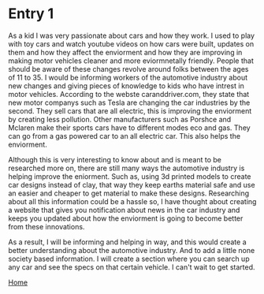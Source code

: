 # Entry 1

As a kid I was very passionate about cars and how they work. I used to play with toy cars and watch youtube videos on how cars were built, updates on them and how they affect the enviorment and how they are improving in making motor vehicles cleaner and more eviormnetally friendly. People that should be aware of these changes revolve around folks between the ages of 11 to 35. I would be informing workers of the automotive industry about new changes and giving pieces of knowledge to kids who have intrest in motor vehicles. According to the webste caranddriver.com, they state that new motor companys such as Tesla are changing the car industries by the second. They sell cars that are all electric, this is improving the enviorment by creating less pollution. Other manufacturers such as Porshce and Mclaren make their sports cars have to different modes eco and gas. They can go from a gas powered car to an all electric car. This also helps the enviorment. 

Although this is very interesting to know about and is meant to be researched more on, there are still many ways the automotive industry is helping improve the eniorment. Such as, using 3d printed models to create car designs instead of clay, that way they keep earths material safe and use an easier and cheaper to get material to make these designs. 
Researching about all this information could be a hassle so, I have thought about creating a website that gives you notification about news in the car industry and keeps you updated about how the enviorment is going to become better from these innovations.

As a result, I will be informing and helping in way, and this would create a better understanding about the automotive industry. And to add a little none society based information. I will create a section where you can search up any car and see the specs on that certain vehicle. I can't wait to get started. 

[Home](../README.md)

